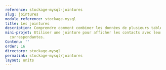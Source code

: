 ```yaml
---
reference: stockage-mysql-jointures
slug: jointures
module_reference: stockage-mysql
title: Les jointures
description: Comprendre comment combiner les données de plusieurs tables.
mini-projet: Utiliser une jointure pour afficher les contacts avec leurs adresses
  correspondantes.
Contenu: ''
order: 16
directory: stockage-mysql
permalink: stockage-mysql/jointures
layout: units
---
```


